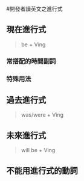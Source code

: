 #開發者讀英文之進行式


## 現在進行式

> be + Ving

### 常搭配的時間副詞

### 特殊用法

## 過去進行式

> was/were + Ving



## 未來進行式

> will be + Ving


## 不能用進行式的動詞